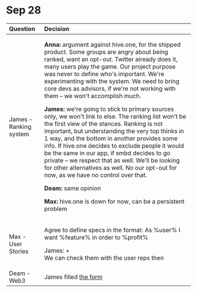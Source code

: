 # Sep 28

<table>
  <thead>
    <tr>
      <th style="text-align:left">Question</th>
      <th style="text-align:left">Decision</th>
    </tr>
  </thead>
  <tbody>
    <tr>
      <td style="text-align:left">James -Ranking system</td>
      <td style="text-align:left">
        <p><b>Anna:</b> argument against hive.one, for the shipped product. Some groups
          are angry about being ranked, want an opt-out. Twitter already does it,
          many users play the game. Our project purpose was never to define who&apos;s
          important. We&apos;re experimenting with the system. We need to bring core
          devs as advisors, if we&apos;re not working with them &#x2013;&#xA0;we
          won&apos;t accomplish much.
          <br />
        </p>
        <p><b>James:</b> we&apos;re going to stick to primary sources only, we won&apos;t
          link to else. The ranking list won&apos;t be the first view of the stances.
          Ranking is not important, but understanding the very top thinks in 1 way,
          and the bottom in another provides some info. If hive.one decides to exclude
          people it would be the same in our app, if smbd decides to go private &#x2013;&#xA0;we
          respect that as well. We&apos;ll be looking for other alternatives as well.
          No our opt-out for now, as we have no control over that.
          <br />
        </p>
        <p><b>Deam:</b> same opinion
          <br />
        </p>
        <p><b>Max:</b> hive.one is down for now, can be a persistent problem</p>
      </td>
    </tr>
    <tr>
      <td style="text-align:left">Max -User Stories</td>
      <td style="text-align:left">
        <p>Agree to define specs in the format: As %user% I want %feature% in order
          to %profit%</p>
        <p>James: +
          <br />We can check them with the user reps then</p>
      </td>
    </tr>
    <tr>
      <td style="text-align:left">Deam - Web3</td>
      <td style="text-align:left">James filled <a href="https://docs.google.com/forms/d/e/1FAIpQLSdJvP2QfeTYG_U6uNpYPuAt6_7a3rv8eVPgDKDM1DvoLoNfpg/viewform">the form</a>
      </td>
    </tr>
  </tbody>
</table>